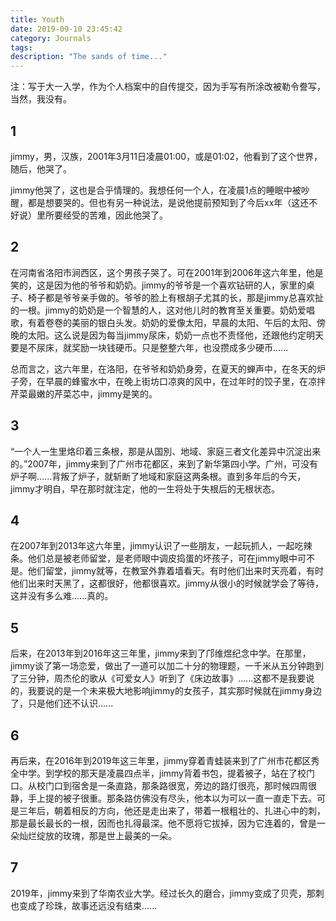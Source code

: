 ```yaml
---
title: Youth
date: 2019-09-10 23:45:42
category: Journals
tags:
description: "The sands of time..."
---
```


注：写于大一入学，作为个人档案中的自传提交，因为手写有所涂改被勒令誊写，当然，我没有。

## 1

jimmy，男，汉族，2001年3月11日凌晨01:00，或是01:02，他看到了这个世界，随后，他哭了。

jimmy他哭了，这也是合乎情理的。我想任何一个人，在凌晨1点的睡眠中被吵醒，都是想要哭的。但也有另一种说法，是说他提前预知到了今后xx年（这还不好说）里所要经受的苦难，因此他哭了。

## 2

在河南省洛阳市涧西区，这个男孩子哭了。可在2001年到2006年这六年里，他是笑的，这是因为他的爷爷和奶奶。jimmy的爷爷是一个喜欢钻研的人，家里的桌子、椅子都是爷爷亲手做的。爷爷的脸上有根胡子尤其的长，那是jimmy总喜欢扯的一根。jimmy的奶奶是一个智慧的人，这对他儿时的教育至关重要。奶奶爱唱歌，有着卷卷的美丽的银白头发。奶奶的爱像太阳，早晨的太阳、午后的太阳、傍晚的太阳。这么说是因为每当jimmy尿床，奶奶一点也不责怪他，还跟他约定明天要是不尿床，就奖励一块钱硬币。只是整整六年，也没攒成多少硬币......

总而言之，这六年里，在洛阳，在爷爷和奶奶身旁，在夏天的蝉声中，在冬天的炉子旁，在早晨的蜂蜜水中，在晚上街坊口凉爽的风中，在过年时的饺子里，在凉拌芹菜最嫩的芹菜芯中，jimmy是笑的。

## 3

“一个人一生里烙印着三条根，那是从国別、地域、家庭三者文化差异中沉淀出来的。”2007年，jimmy来到了广州市花都区，来到了新华第四小学。广州，可没有炉子啊......背叛了炉子，就斩断了地域和家庭这两条根。直到多年后的今天，jimmy才明自，早在那时就注定，他的一生将处于失根后的无根状态。

## 4

在2007年到2013年这六年里，jimmy认识了一些朋友，一起玩抓人，一起吃辣条。他们总是被老师留堂，是老师眼中调皮捣蛋的坏孩子，可在jimmy眼中可不是。他们留堂，jimmy就等，在教室外靠着墙看天。有时他们出来时天亮着，有时他们出来时天黑了，这都很好，他都很喜欢。jimmy从很小的时候就学会了等待，这并没有多么难......真的。

## 5

后来，在2013年到2016年这三年里，jimmy来到了邝维煜纪念中学。在那里，jimmy谈了第一场恋爱，做出了一道可以加二十分的物理题，一千米从五分钟跑到了三分钟，周杰伦的歌从《可爱女人》听到了《床边故事》......这都不是我要说的，我要说的是一个未来极大地影响jimmy的女孩子，其实那时候就在jimmy身边了，只是他们还不认识......

## 6

再后来，在2016年到2019年这三年里，jimmy穿着青蛙装来到了广州市花都区秀全中学。到学校的那天是凌晨四点半，jimmy背着书包，提着被子，站在了校门口。从校门口到宿舍是一条直路，那条路很宽，旁边的路灯很亮，那时候四周很静，手上提的被子很重。那条路仿佛没有尽头，他本以为可以一直一直走下去。可是三年后，朝着相反的方向，他还是走出来了，带着一根粗壮的、扎进心中的刺，那是最长最长的一根，因而也扎得最深。他不愿将它拔掉，因为它连着的，曾是一朵灿烂绽放的玫瑰，那是世上最美的一朵。

## 7

2019年，jimmy来到了华南农业大学。经过长久的磨合，jimmy变成了贝壳，那刺也变成了珍珠，故事还远没有结束......
